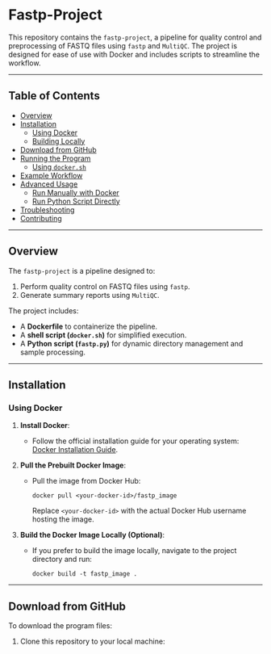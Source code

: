 # **Fastp-Project**

This repository contains the `fastp-project`, a pipeline for quality control and preprocessing of FASTQ files using `fastp` and `MultiQC`. The project is designed for ease of use with Docker and includes scripts to streamline the workflow.

---

## **Table of Contents**
- [Overview](#overview)
- [Installation](#installation)
  - [Using Docker](#using-docker)
  - [Building Locally](#building-locally)
- [Download from GitHub](#download-from-github)
- [Running the Program](#running-the-program)
  - [Using `docker.sh`](#using-dockersh)
- [Example Workflow](#example-workflow)
- [Advanced Usage](#advanced-usage)
  - [Run Manually with Docker](#run-manually-with-docker)
  - [Run Python Script Directly](#run-python-script-directly)
- [Troubleshooting](#troubleshooting)
- [Contributing](#contributing)

---

## **Overview**

The `fastp-project` is a pipeline designed to:
1. Perform quality control on FASTQ files using `fastp`.
2. Generate summary reports using `MultiQC`.

The project includes:
- A **Dockerfile** to containerize the pipeline.
- A **shell script (`docker.sh`)** for simplified execution.
- A **Python script (`fastp.py`)** for dynamic directory management and sample processing.

---

## **Installation**

### **Using Docker**

1. **Install Docker**:
   - Follow the official installation guide for your operating system: [Docker Installation Guide](https://docs.docker.com/get-docker/).

2. **Pull the Prebuilt Docker Image**:
   - Pull the image from Docker Hub:
     ```
     docker pull <your-docker-id>/fastp_image
     ```
     Replace `<your-docker-id>` with the actual Docker Hub username hosting the image.

3. **Build the Docker Image Locally (Optional)**:
   - If you prefer to build the image locally, navigate to the project directory and run:
     ```
     docker build -t fastp_image .
     ```

---

## **Download from GitHub**

To download the program files:

1. Clone this repository to your local machine:
